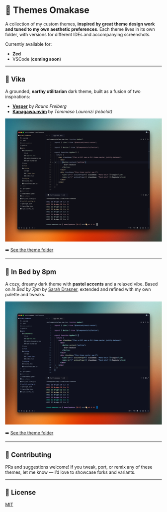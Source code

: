 # 🍣 Themes Omakase

A collection of my custom themes, **inspired by great theme design work and tuned to my own aesthetic preferences**.
Each theme lives in its own folder, with versions for different IDEs and accompanying screenshots.

Currently available for:

- **Zed**
- VSCode (**coming soon**)

---

## 🌌 Vika

A grounded, **earthy utilitarian** dark theme, built as a fusion of two inspirations:
- [**Vesper**](https://github.com/raunofreiberg/vesper) by _Rauno Freiberg_
- [**Kanagawa.nvim**](https://github.com/rebelot/kanagawa.nvim) by _Tommaso Laurenzi (rebelot)_

![Vika](./vika/vika.png)

➡️ [See the theme folder](./vika)

---

## 🌙 In Bed by 8pm

A cozy, dreamy dark theme with **pastel accents** and a relaxed vibe.
Based on *In Bed by 7pm* by [Sarah Drasner](https://github.com/sdras), extended and refined with my own palette and tweaks.

![In Bed by 8pm](./in-bed-by-8pm/in-bed-by-8pm.png)

➡️ [See the theme folder](./in-bed-by-8pm)

---

## 📣 Contributing

PRs and suggestions welcome!
If you tweak, port, or remix any of these themes, let me know — I’d love to showcase forks and variants.

---

## 📜 License

[MIT](./LICENSE)